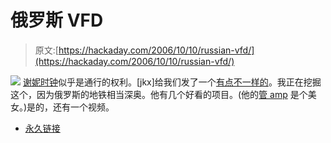 # 俄罗斯 VFD

> 原文:[https://hackaday.com/2006/10/10/russian-vfd/](https://hackaday.com/2006/10/10/russian-vfd/)

![](../Images/23f968356e5b10bd581ee4ca00708bd7.png)
[谢妮时钟](http://www.larsen-b.com/Article/218.html)似乎是通行的权利。[jkx]给我们发了一个[有点不一样的](http://www.larsen-b.com/Article/240.html)。我正在挖掘这个，因为俄罗斯的地铁相当深奥。他有几个好看的项目。(他的[管 amp](http://www.larsen-b.com/Article/233.html) 是个美女。)是的，还有一个视频。

*   [永久链接](http://www.larsen-b.com/Article/240.html)